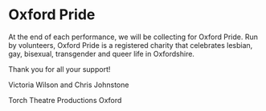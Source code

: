 # Oxford Pride

At the end of each performance, we will be collecting for Oxford Pride. Run by
volunteers, Oxford Pride is a registered charity that celebrates lesbian, gay,
bisexual, transgender and queer life in Oxfordshire.

Thank you for all your support!

Victoria Wilson and Chris Johnstone

Torch Theatre Productions Oxford
